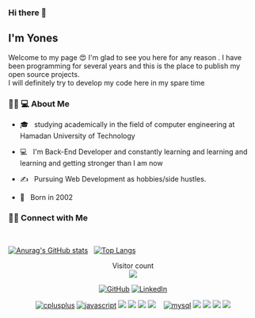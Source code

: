 ### Hi there 👋<h2> I'm Yones</h2>

Welcome to my page 😍 I'm glad to see you here for any reason . I have been programming for several years
and this is the place to publish my open source projects.<br>
I will definitely try to develop my code here in my spare time
<h3> 👨🏻 💻 About Me </h3>



- 🎓 &nbsp; studying academically in the field of computer engineering at Hamadan University of Technology

- 💻 &nbsp; I'm Back-End Developer and constantly learning and learning and learning and getting stronger than I am now

- ✍ &nbsp; Pursuing Web Development as hobbies/side hustles.

- 🎂 &nbsp; Born in 2002




<h3> 🤝🏻 Connect with Me </h3>

<br>

[![Anurag's GitHub stats](https://github-readme-stats.vercel.app/api?username=yonessohrabi&show_icons=true&line_height=45&theme=dracula)](https://github.com/anuraghazra/github-readme-stats) &nbsp; [![Top Langs](https://github-readme-stats.vercel.app/api/top-langs/?username=yonessohrabi&theme=dracula)](https://github.com/anuraghazra/github-readme-stats)





<p align="center"> 
  Visitor count<br>
  <img src="https://profile-counter.glitch.me/yonessohrabi/count.svg" />
</p>
<p align="center">
 <a href="https://github.com/yonessohrabi"><img src="https://img.shields.io/github/followers/yonessohrabi.svg?label=GitHub&style=social" alt="GitHub"></a>
 <a href="https://www.linkedin.com/in/yonessohrabi/"><img src="https://img.shields.io/badge/LinkedIn--_.svg?style=social&logo=linkedin" alt="LinkedIn"></a>
</p>
<p align="center">
<a href="https://github.com/priyanshumay"><img src="https://img.shields.io/badge/C++-4B0082.svg?style=for-the-badge&logo=c%2B%2B&logoColor=4B0082&labelColor=ffffff" alt="cplusplus"></a>
<a href="https://github.com/priyanshumay"><img src="https://img.shields.io/badge/JS-f5f542.svg?style=for-the-badge&logo=javascript&logoColor=f5f542&labelColor=ffffff" alt="javascript"></a>
<a href="https://github.com/priyanshumay"><img src="https://img.shields.io/badge/PHP-777BB4?style=for-the-badge&logo=php&logoColor=white"></a>
<a href="https://github.com/priyanshumay"><img src="https://img.shields.io/badge/Laravel-FF2D20?style=for-the-badge&logo=laravel&logoColor=white"></a>
<a href="https://github.com/priyanshumay"><img src="https://img.shields.io/badge/Vue.js-35495E?style=for-the-badge&logo=vue.js&logoColor=4FC08D"></a>
<a href="https://github.com/priyanshumay"><img src="https://img.shields.io/badge/Java-ED8B00?style=for-the-badge&logo=java&logoColor=white"></a>
<a href="https://github.com/priyanshumay"><img src=""></a>
<a href="https://github.com/priyanshumay"><img src=""></a>
<a href="https://github.com/priyanshumay"><img src=""></a>
<a href="https://github.com/priyanshumay"><img src="https://img.shields.io/badge/mysql-3aabe8.svg?style=for-the-badge&logo=mysql&logoColor=3aabe8&labelColor=ffffff" alt="mysql"></a>
<a href="https://github.com/priyanshumay"><img src="https://img.shields.io/badge/Tailwind_CSS-38B2AC?style=for-the-badge&logo=tailwind-css&logoColor=white"></a>
<a href="https://github.com/priyanshumay"><img src="https://img.shields.io/badge/Bootstrap-563D7C?style=for-the-badge&logo=bootstrap&logoColor=white"></a>
<a href="https://github.com/priyanshumay"><img src="https://img.shields.io/badge/Ubuntu-E95420?style=for-the-badge&logo=ubuntu&logoColor=white"></a>
<a href="https://github.com/priyanshumay"><img src="https://img.shields.io/badge/Windows-0078D6?style=for-the-badge&logo=windows&logoColor=white
"></a>

</p>





